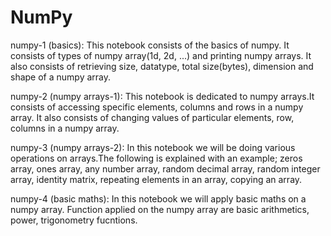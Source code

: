 # NumPy

numpy-1 (basics):
This notebook consists of the basics of numpy. It consists of types of numpy array(1d, 2d, ...) and printing numpy arrays. It also consists of retrieving size, datatype, total size(bytes), dimension and shape of a numpy array.

numpy-2 (numpy arrays-1):
This notebook is dedicated to numpy arrays.It consists of accessing specific elements, columns and rows in a numpy array. It also consists of changing values of particular elements, row, columns in a numpy array.

numpy-3 (numpy arrays-2):
In this notebook we will be doing various operations on arrays.The following is explained with an example; zeros array, ones array, any number array, random decimal array, random integer array, identity matrix, repeating elements in an array, copying an array.

numpy-4 (basic maths):
In this notebook we will apply basic maths on a numpy array. Function applied on the numpy array are basic arithmetics, power, trigonometry fucntions.
